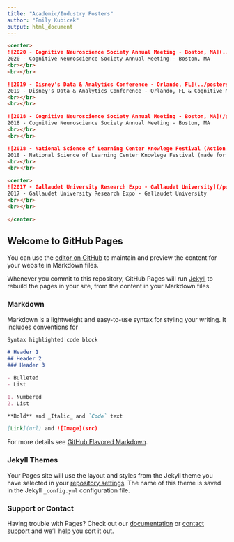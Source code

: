 ```yaml
---
title: "Academic/Industry Posters"
author: "Emily Kubicek"
output: html_document
---
```

```markdown
<center>
![2020 - Cognitive Neuroscience Society Annual Meeting - Boston, MA](../postersasjpegs/ASLMR_poster.jpg)
2020 - Cognitive Neuroscience Society Annual Meeting - Boston, MA
<br></br>
<br></br>

![2019 - Disney's Data & Analytics Conference - Orlando, FL](../postersasjpegs/DDAC_poster.jpg)
2019 - Disney's Data & Analytics Conference - Orlando, FL & Cognitive Neuroscience Society Annual Meeting - San Francisco, CA
<br></br>
<br></br>

![2018 - Cognitive Neuroscience Society Annual Meeting - Boston, MA](/postersasjpegs/CNS2018_poster.jpg)
2018 - Cognitive Neuroscience Society Annual Meeting - Boston, MA
<br></br>
<br></br>

![2018 - National Science of Learning Center Knowlege Festival (Action & Brain Lab) - Washington, DC](/postersasjpegs/KF_5.jpg)
2018 - National Science of Learning Center Knowlege Festival (made for Action & Brain Lab) - Washington, DC
<br></br>
<br></br>

<center>
![2017 - Gallaudet University Research Expo - Gallaudet University](/postersasjpegs/PLD-Rotation_ResearchExpo2017.jpg)
2017 - Gallaudet University Research Expo - Gallaudet University
<br></br>
<br></br>

</center>
```









## Welcome to GitHub Pages

You can use the [editor on GitHub](https://github.com/EmilyKubicek/posters/edit/master/index.md) to maintain and preview the content for your website in Markdown files.

Whenever you commit to this repository, GitHub Pages will run [Jekyll](https://jekyllrb.com/) to rebuild the pages in your site, from the content in your Markdown files.

### Markdown

Markdown is a lightweight and easy-to-use syntax for styling your writing. It includes conventions for

```markdown
Syntax highlighted code block

# Header 1
## Header 2
### Header 3

- Bulleted
- List

1. Numbered
2. List

**Bold** and _Italic_ and `Code` text

[Link](url) and ![Image](src)
```

For more details see [GitHub Flavored Markdown](https://guides.github.com/features/mastering-markdown/).

### Jekyll Themes

Your Pages site will use the layout and styles from the Jekyll theme you have selected in your [repository settings](https://github.com/EmilyKubicek/posters/settings). The name of this theme is saved in the Jekyll `_config.yml` configuration file.

### Support or Contact

Having trouble with Pages? Check out our [documentation](https://help.github.com/categories/github-pages-basics/) or [contact support](https://github.com/contact) and we’ll help you sort it out.
